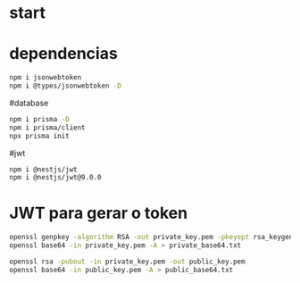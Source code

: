 # start

# dependencias

```bash
npm i jsonwebtoken
npm i @types/jsonwebtoken -D
```

#database

```bash
npm i prisma -D
npm i prisma/client
npx prisma init
```

#jwt

```bash
npm i @nestjs/jwt
npm i @nestjs/jwt@9.0.0
```

# JWT para gerar o token

```bash
openssl genpkey -algorithm RSA -out private_key.pem -pkeyopt rsa_keygen_bits:2048
openssl base64 -in private_key.pem -A > private_base64.txt

openssl rsa -pubout -in private_key.pem -out public_key.pem
openssl base64 -in public_key.pem -A > public_base64.txt
```
